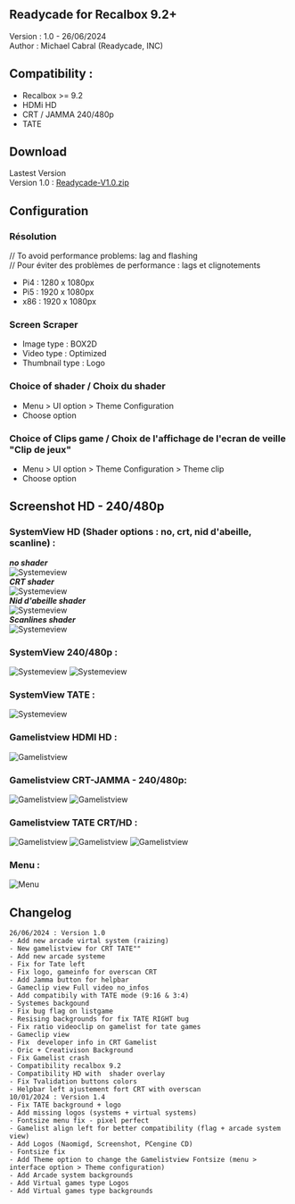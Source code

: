 Readycade for Recalbox 9.2+
--------------------------------------------------------------------
Version : 1.0 - 26/06/2024   
Author : Michael Cabral (Readycade, INC)

## Compatibility :
- Recalbox >= 9.2
- HDMi HD
- CRT / JAMMA 240/480p
- TATE

## Download
Lastest Version  
Version 1.0 : [Readycade-V1.0.zip](https://github.com/readycade/readytheme/)

## Configuration

### Résolution
// To avoid performance problems: lag and flashing  
// Pour éviter des problèmes de performance : lags et clignotements
- Pi4 : 1280 x 1080px
- Pi5 : 1920 x 1080px
- x86 : 1920 x 1080px

### Screen Scraper
- Image type : BOX2D
- Video type : Optimized
- Thumbnail type : Logo

### Choice of shader / Choix du shader
- Menu > UI option > Theme Configuration
- Choose option

### Choice of Clips game  / Choix de l'affichage de l'ecran de veille "Clip de jeux"
- Menu > UI option > Theme Configuration > Theme clip
- Choose option

## Screenshot HD - 240/480p

### SystemView HD (Shader options : no, crt, nid d'abeille, scanline) :
**_no shader_**   
![Systemeview](/_assets/img/screen/Systemview_V_no-shader.png)  
**_CRT shader_**  
![Systemeview](/_assets/img/screen/Systemview_V_crt-shader.png)  
**_Nid d'abeille shader_**  
![Systemeview](/_assets/img/screen/Systemview_V_nidabeille-shader.png)  
**_Scanlines shader_**    
![Systemeview](/_assets/img/screen/Systemview_V_scanline-shader.png)

### SystemView 240/480p :
![Systemeview](/_assets/img/screen/Systemview_Sega-saturn.png)
![Systemeview](/_assets/img/screen/Systemview_Vectrex.png)

### SystemView TATE :
![Systemeview](/_assets/img/screen/Systemview_TATE_HD.png)

### Gamelistview HDMI HD :
![Gamelistview](/_assets/img/screen/gamelist1_HD.png)

### Gamelistview CRT-JAMMA - 240/480p:
![Gamelistview](/_assets/img/screen/Gamelist2.png)
![Gamelistview](/_assets/img/screen/Gamelist_7px.png)

### Gamelistview TATE CRT/HD :
![Gamelistview](/_assets/img/screen/Gamelist_TATE_CRT_2.png)
![Gamelistview](/_assets/img/screen/Gamelist_TATE_CRT.png)
![Gamelistview](/_assets/img/screen/Gamelist_TATE_HD.png)

### Menu :
![Menu](/_assets/img/screen/Menu.png)


## Changelog
```
26/06/2024 : Version 1.0 
- Add new arcade virtal system (raizing)
- New gamelistview for CRT TATE""
- Add new arcade systeme
- Fix for Tate left
- Fix logo, gameinfo for overscan CRT
- Add Jamma button for helpbar
- Gameclip view Full video no_infos
- Add compatibily with TATE mode (9:16 & 3:4)
- Systemes backgound
- Fix bug flag on listgame
- Resising backgrounds for fix TATE RIGHT bug 
- Fix ratio videoclip on gamelist for tate games
- Gameclip view
- Fix  developer info in CRT Gamelist
- Oric + Creativison Background  
- Fix Gamelist crash
- Compatibility recalbox 9.2
- Compatibility HD with  shader overlay
- Fix Tvalidation buttons colors
- Helpbar left ajustement fort CRT with overscan
10/01/2024 : Version 1.4  
- Fix TATE background + logo
- Add missing logos (systems + virtual systems)
- Fontsize menu fix - pixel perfect
- Gamelist align left for better compatibility (flag + arcade system view)
- Add Logos (Naomigd, Screenshot, PCengine CD) 
- Fontsize fix
- Add Theme option to change the Gamelistview Fontsize (menu >  interface option > Theme configuration)
- Add Arcade system backgrounds
- Add Virtual games type Logos
- Add Virtual games type backgrounds

